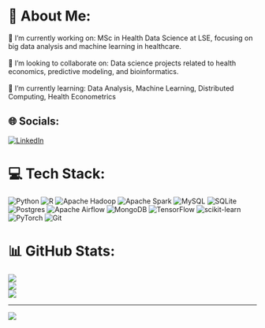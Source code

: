 # 💫 About Me:
🔭 I’m currently working on: MSc in Health Data Science at LSE, focusing on big data analysis and machine learning in healthcare.<br><br>👯 I’m looking to collaborate on: Data science projects related to health economics, predictive modeling, and bioinformatics.<br><br>🌱 I’m currently learning: Data Analysis, Machine Learning, Distributed Computing, Health Econometrics


## 🌐 Socials:
[![LinkedIn](https://img.shields.io/badge/LinkedIn-%230077B5.svg?logo=linkedin&logoColor=white)](https://linkedin.com/in/https://www.linkedin.com/in/stella-chen-2002/) 

# 💻 Tech Stack:
![Python](https://img.shields.io/badge/python-3670A0?style=flat&logo=python&logoColor=ffdd54) ![R](https://img.shields.io/badge/r-%23276DC3.svg?style=flat&logo=r&logoColor=white) ![Apache Hadoop](https://img.shields.io/badge/Apache%20Hadoop-66CCFF?style=flat&logo=apachehadoop&logoColor=black) ![Apache Spark](https://img.shields.io/badge/Apache%20Spark-FDEE21?style=flat&logo=apachespark&logoColor=black) ![MySQL](https://img.shields.io/badge/mysql-4479A1.svg?style=flat&logo=mysql&logoColor=white) ![SQLite](https://img.shields.io/badge/sqlite-%2307405e.svg?style=flat&logo=sqlite&logoColor=white) ![Postgres](https://img.shields.io/badge/postgres-%23316192.svg?style=flat&logo=postgresql&logoColor=white) ![Apache Airflow](https://img.shields.io/badge/Apache%20Airflow-017CEE?style=flat&logo=Apache%20Airflow&logoColor=white) ![MongoDB](https://img.shields.io/badge/MongoDB-%234ea94b.svg?style=flat&logo=mongodb&logoColor=white) ![TensorFlow](https://img.shields.io/badge/TensorFlow-%23FF6F00.svg?style=flat&logo=TensorFlow&logoColor=white) ![scikit-learn](https://img.shields.io/badge/scikit--learn-%23F7931E.svg?style=flat&logo=scikit-learn&logoColor=white) ![PyTorch](https://img.shields.io/badge/PyTorch-%23EE4C2C.svg?style=flat&logo=PyTorch&logoColor=white) ![Git](https://img.shields.io/badge/git-%23F05033.svg?style=flat&logo=git&logoColor=white)
# 📊 GitHub Stats:
![](https://github-readme-stats.vercel.app/api?username=STellaLaq&theme=radical&hide_border=false&include_all_commits=false&count_private=false)<br/>
![](https://github-readme-streak-stats.herokuapp.com/?user=STellaLaq&theme=radical&hide_border=false)<br/>
![](https://github-readme-stats.vercel.app/api/top-langs/?username=STellaLaq&theme=radical&hide_border=false&include_all_commits=false&count_private=false&layout=compact)

---
[![](https://visitcount.itsvg.in/api?id=STellaLaq&icon=0&color=0)](https://visitcount.itsvg.in)

<!-- Proudly created with GPRM ( https://gprm.itsvg.in ) -->
